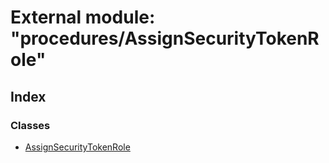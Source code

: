 # External module: "procedures/AssignSecurityTokenRole"

## Index

### Classes

- [AssignSecurityTokenRole](../classes/_procedures_assignsecuritytokenrole_.assignsecuritytokenrole.md)
